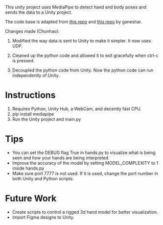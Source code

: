 This unity project uses MediaPipe to detect hand and body poses and sends the data to a Unity project.

The code base is adapted from [this repo](https://github.com/ganeshsar/UnityPythonMediaPipeHands) and [this repo](https://github.com/ganeshsar/UnityPythonMediaPipeBodyPose) by ganeshar.

Changes made (Chunhao): 

1. Modified the way data is sent to Unity to make it simpler. It now uses UDP. 

2. Cleaned up the python code and allowed it to exit gracefully when ctrl-c is pressed.

3. Decoupled the python code from Unity. Now the python code can run independently of Unity.

# Instructions
1. Requires Python, Unity Hub, a WebCam, and decently fast CPU.
2. pip install mediapipe
3. Run the Unity project and main.py

# Tips
* You can set the DEBUG flag True in hands.py to visualize what is being seen and how your hands are being interpreted.
* Improve the accuracy of the model by setting MODEL_COMPLEXITY to 1 inside hands.py
* Make sure port 7777 is not used. If it is used, change the port number in both Unity and Python scripts.

# Future Work
* Create scripts to control a rigged 3d hand model for better visualization.
* Import Figma designs to Unity.